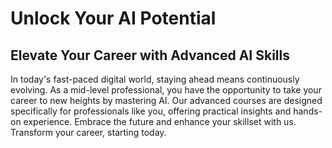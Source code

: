 # Unlock Your AI Potential

## Elevate Your Career with Advanced AI Skills

In today's fast-paced digital world, staying ahead means continuously evolving. As a mid-level professional, you have the opportunity to take your career to new heights by mastering AI. Our advanced courses are designed specifically for professionals like you, offering practical insights and hands-on experience. Embrace the future and enhance your skillset with us. Transform your career, starting today.
